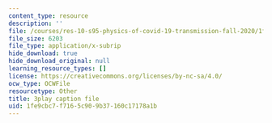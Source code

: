 ```yaml
---
content_type: resource
description: ''
file: /courses/res-10-s95-physics-of-covid-19-transmission-fall-2020/1fe9cbc7f7165c909b37160c17178a1b_fdbeCmYRVzA.vtt
file_size: 6203
file_type: application/x-subrip
hide_download: true
hide_download_original: null
learning_resource_types: []
license: https://creativecommons.org/licenses/by-nc-sa/4.0/
ocw_type: OCWFile
resourcetype: Other
title: 3play caption file
uid: 1fe9cbc7-f716-5c90-9b37-160c17178a1b
---
```

